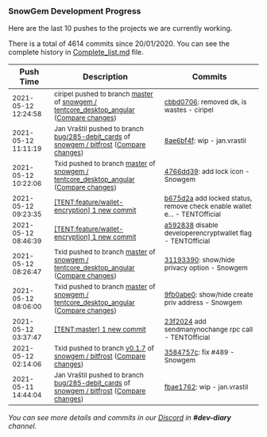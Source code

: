 
### SnowGem Development Progress

Here are the last 10 pushes to the projects we are currently working.

There is a total of 4614 commits since 20/01/2020. You can see the complete history in
 [Complete_list.md](Complete_list.md) file.

| Push Time | Description | Commits |
| --- | --- | --- |
| <sub>2021-05-12 12:24:58</sub> | <sub>ciripel pushed to branch [master](https://gitlab.com/snowgem/tentcore_desktop_angular/commits/master) of [snowgem / tentcore\_desktop\_angular](https://gitlab.com/snowgem/tentcore_desktop_angular) ([Compare changes](https://gitlab.com/snowgem/tentcore_desktop_angular/compare/4766dd3930cc1186a2be78ea06415b0554aac926...cbbd0706a94b7e1f922d52a3af3ae604f3a1b251))</sub> | <sub>[cbbd0706](https://gitlab.com/snowgem/tentcore_desktop_angular/-/commit/cbbd0706a94b7e1f922d52a3af3ae604f3a1b251): removed dk, is wastes - ciripel</sub> |
| <sub>2021-05-12 11:11:19</sub> | <sub>Jan Vraštil pushed to branch [bug/285\-debit\_cards](https://gitlab.com/snowgem/bitfrost/commits/bug/285-debit_cards) of [snowgem / bitfrost](https://gitlab.com/snowgem/bitfrost) ([Compare changes](https://gitlab.com/snowgem/bitfrost/compare/fbae17625c8e66a27cb72f6818ff5b9ffa988348...8ae6bf4f271f163c8a11aa9c754237b071c4b64a))</sub> | <sub>[8ae6bf4f](https://gitlab.com/snowgem/bitfrost/-/commit/8ae6bf4f271f163c8a11aa9c754237b071c4b64a): wip - jan.vrastil</sub> |
| <sub>2021-05-12 10:22:06</sub> | <sub>Txid pushed to branch [master](https://gitlab.com/snowgem/tentcore_desktop_angular/commits/master) of [snowgem / tentcore\_desktop\_angular](https://gitlab.com/snowgem/tentcore_desktop_angular) ([Compare changes](https://gitlab.com/snowgem/tentcore_desktop_angular/compare/3119339095c9bcd1eac867f84ba1200bfb11cfb8...4766dd3930cc1186a2be78ea06415b0554aac926))</sub> | <sub>[4766dd39](https://gitlab.com/snowgem/tentcore_desktop_angular/-/commit/4766dd3930cc1186a2be78ea06415b0554aac926): add lock icon - Snowgem</sub> |
| <sub>2021-05-12 09:23:35</sub> | <sub>[[TENT:feature/wallet\-encryption] 1 new commit](https://github.com/TENTOfficial/TENT/commit/b675d2a5c94505ac57de304967c632b8232418c4)</sub> | <sub>[b675d2a](https://github.com/TENTOfficial/TENT/commit/b675d2a5c94505ac57de304967c632b8232418c4) add locked status, remove check enable wallet e... - TENTOfficial</sub> |
| <sub>2021-05-12 08:46:39</sub> | <sub>[[TENT:feature/wallet\-encryption] 1 new commit](https://github.com/TENTOfficial/TENT/commit/a59283863e41123af0f7cd9934eeec2ee9f6c88a)</sub> | <sub>[a592838](https://github.com/TENTOfficial/TENT/commit/a59283863e41123af0f7cd9934eeec2ee9f6c88a) disable developerencryptwallet flag - TENTOfficial</sub> |
| <sub>2021-05-12 08:26:47</sub> | <sub>Txid pushed to branch [master](https://gitlab.com/snowgem/tentcore_desktop_angular/commits/master) of [snowgem / tentcore\_desktop\_angular](https://gitlab.com/snowgem/tentcore_desktop_angular) ([Compare changes](https://gitlab.com/snowgem/tentcore_desktop_angular/compare/9fb0abe0ba44acc894a440e7358d358a122a497e...3119339095c9bcd1eac867f84ba1200bfb11cfb8))</sub> | <sub>[31193390](https://gitlab.com/snowgem/tentcore_desktop_angular/-/commit/3119339095c9bcd1eac867f84ba1200bfb11cfb8): show/hide privacy option - Snowgem</sub> |
| <sub>2021-05-12 08:06:00</sub> | <sub>Txid pushed to branch [master](https://gitlab.com/snowgem/tentcore_desktop_angular/commits/master) of [snowgem / tentcore\_desktop\_angular](https://gitlab.com/snowgem/tentcore_desktop_angular) ([Compare changes](https://gitlab.com/snowgem/tentcore_desktop_angular/compare/b4cf6b8176f2ff2616d1af8a0ea92650bb188d06...9fb0abe0ba44acc894a440e7358d358a122a497e))</sub> | <sub>[9fb0abe0](https://gitlab.com/snowgem/tentcore_desktop_angular/-/commit/9fb0abe0ba44acc894a440e7358d358a122a497e): show/hide create priv address - Snowgem</sub> |
| <sub>2021-05-12 03:37:47</sub> | <sub>[[TENT:master] 1 new commit](https://github.com/TENTOfficial/TENT/commit/23f2024f9e5ff3b51153d3340cd9ec09c4c0d911)</sub> | <sub>[23f2024](https://github.com/TENTOfficial/TENT/commit/23f2024f9e5ff3b51153d3340cd9ec09c4c0d911) add sendmanynochange rpc call - TENTOfficial</sub> |
| <sub>2021-05-12 02:14:06</sub> | <sub>Txid pushed to branch [v0\.1\.7](https://gitlab.com/snowgem/bitfrost/commits/v0.1.7) of [snowgem / bitfrost](https://gitlab.com/snowgem/bitfrost) ([Compare changes](https://gitlab.com/snowgem/bitfrost/compare/7ddcdf12a8644ec20cdb28f7d36d261b9b0c03a4...3584757c769403af181dfa9355bf01785ee5c4d3))</sub> | <sub>[3584757c](https://gitlab.com/snowgem/bitfrost/-/commit/3584757c769403af181dfa9355bf01785ee5c4d3): fix #489 - Snowgem</sub> |
| <sub>2021-05-11 14:44:04</sub> | <sub>Jan Vraštil pushed to branch [bug/285\-debit\_cards](https://gitlab.com/snowgem/bitfrost/commits/bug/285-debit_cards) of [snowgem / bitfrost](https://gitlab.com/snowgem/bitfrost) ([Compare changes](https://gitlab.com/snowgem/bitfrost/compare/9cf47531c31015b1f264339cf7eec8d198251c38...fbae17625c8e66a27cb72f6818ff5b9ffa988348))</sub> | <sub>[fbae1762](https://gitlab.com/snowgem/bitfrost/-/commit/fbae17625c8e66a27cb72f6818ff5b9ffa988348): wip - jan.vrastil</sub> |

_You can see more details and commits in our [Discord](https://discord.gg/zumGnbg) in **#dev-diary** channel._
